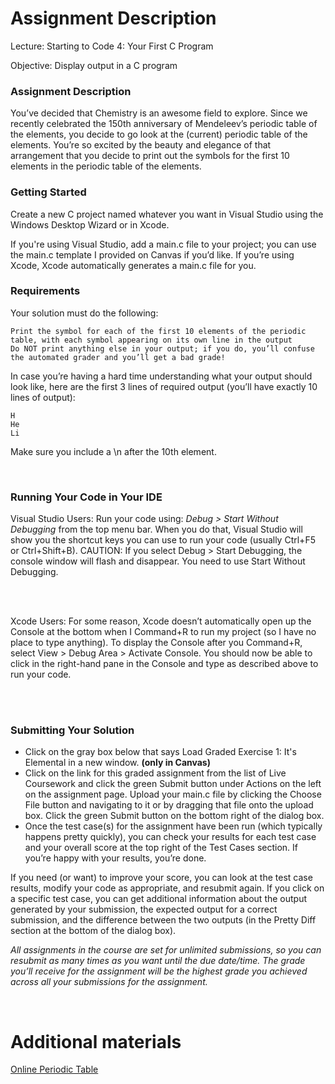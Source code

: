 # Assignment Description
Lecture: Starting to Code 4: Your First C Program

Objective: Display output in a C program

### Assignment Description

You’ve decided that Chemistry is an awesome field to explore. Since we recently celebrated the 150th anniversary of Mendeleev’s periodic table of the elements, you decide to go look at the (current) periodic table of the elements. You’re so excited by the beauty and elegance of that arrangement that you decide to print out the symbols for the first 10 elements in the periodic table of the elements.

### Getting Started

Create a new C project named whatever you want in Visual Studio using the Windows Desktop Wizard or in Xcode.

If you're using Visual Studio, add a main.c file to your project; you can use the main.c template I provided on Canvas if you’d like. If you’re using Xcode, Xcode automatically generates a main.c file for you.

### Requirements

Your solution must do the following:

    Print the symbol for each of the first 10 elements of the periodic table, with each symbol appearing on its own line in the output
    Do NOT print anything else in your output; if you do, you’ll confuse the automated grader and you’ll get a bad grade!

In case you’re having a hard time understanding what your output should look like, here are the first 3 lines of required output (you’ll have exactly 10 lines of output):

```
H
He
Li
```

Make sure you include a \n after the 10th element.

<br>

### Running Your Code in Your IDE

Visual Studio Users: Run your code using: *Debug > Start Without Debugging* from the top menu bar. When you do that, Visual Studio will show you the shortcut keys you can use to run your code (usually Ctrl+F5 or Ctrl+Shift+B). CAUTION: If you select Debug > Start Debugging, the console window will flash and disappear. You need to use Start Without Debugging.

<br><br>

Xcode Users: For some reason, Xcode doesn’t automatically open up the Console at the bottom when I Command+R to run my project (so I have no place to type anything). To display the Console after you Command+R, select View > Debug Area > Activate Console. You should now be able to click in the right-hand pane in the Console and type as described above to run your code.

<br><br>

### Submitting Your Solution
- Click on the gray box below that says Load Graded Exercise 1: It's Elemental in a new window. **(only in Canvas)**
- Click on the link for this graded assignment from the list of Live Coursework and click the green Submit button under Actions on the left on the assignment page. Upload your main.c file by clicking the Choose File button and navigating to it or by dragging that file onto the upload box. Click the green Submit button on the bottom right of the dialog box.
- Once the test case(s) for the assignment have been run (which typically happens pretty quickly), you can check your results for each test case and your overall score at the top right of the Test Cases section. If you’re happy with your results, you’re done.

If you need (or want) to improve your score, you can look at the test case results, modify your code as appropriate, and resubmit again. If you click on a specific test case, you can get additional information about the output generated by your submission, the expected output for a correct submission, and the difference between the two outputs (in the Pretty Diff section at the bottom of the dialog box).

*All assignments in the course are set for unlimited submissions, so you can resubmit as many times as you want until the due date/time. The grade you’ll receive for the assignment will be the highest grade you achieved across all your submissions for the assignment.*

<br>

# Additional materials

[Online Periodic Table](https://pubchem.ncbi.nlm.nih.gov/periodic-table/)
